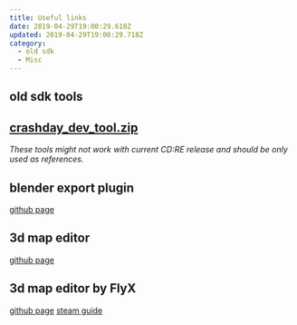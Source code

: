 ```yaml
---
title: Useful links
date: 2019-04-29T19:00:29.610Z
updated: 2019-04-29T19:00:29.718Z
category:
  - old sdk
  - Misc
---
```

## old sdk tools

## [crashday_dev_tool.zip](https://wurunduk.github.io/crashday-sdk/old-sdk/crashday_dev_tool.zip)

_These tools might not work with current CD:RE release and should be only used as references._

## blender export plugin

[github page](https://github.com/wurunduk/blender-p3d-import-export)

## 3d map editor

[github page](https://github.com/wurunduk/crashday-map-editor)

## 3d map editor by FlyX

[github page](https://github.com/hobbitinisengard/crashday-3d-editor) [steam guide](https://steamcommunity.com/sharedfiles/filedetails/?id=1605899251)
